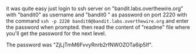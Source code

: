 it was quite easy just login to ssh server on "bandit.labs.overthewire.org"  with "bandit0" as username and "bandit0 " as password on port 2220 with the command `ssh -p 2220 bandit0@bandit.labs.overthewire.org` and enter the password when prompted. then read the content of "readme" file where you'll get the password for the next level. 

The password was "ZjLjTmM6FvvyRnrb2rfNWOZOTa6ip5If".